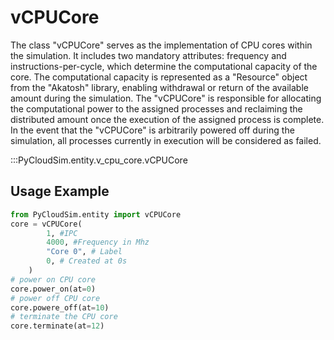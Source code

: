 # vCPUCore

The class "vCPUCore" serves as the implementation of CPU cores within the simulation. It includes two mandatory attributes: frequency and instructions-per-cycle, which determine the computational capacity of the core. The computational capacity is represented as a "Resource" object from the "Akatosh" library, enabling withdrawal or return of the available amount during the simulation. The "vCPUCore" is responsible for allocating the computational power to the assigned processes and reclaiming the distributed amount once the execution of the assigned process is complete. In the event that the "vCPUCore" is arbitrarily powered off during the simulation, all processes currently in execution will be considered as failed.

:::PyCloudSim.entity.v_cpu_core.vCPUCore

## Usage Example

```python
from PyCloudSim.entity import vCPUCore
core = vCPUCore(
        1, #IPC
        4000, #Frequency in Mhz
        "Core 0", # Label
        0, # Created at 0s
    )
# power on CPU core
core.power_on(at=0)
# power off CPU core
core.powere_off(at=10)
# terminate the CPU core
core.terminate(at=12)
```

